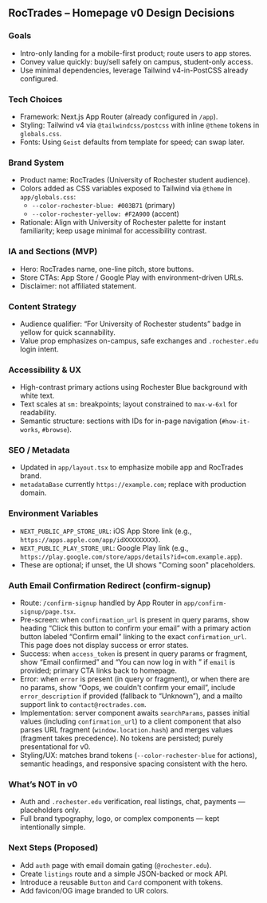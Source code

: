 ## RocTrades – Homepage v0 Design Decisions

### Goals
- Intro-only landing for a mobile-first product; route users to app stores.
- Convey value quickly: buy/sell safely on campus, student-only access.
- Use minimal dependencies, leverage Tailwind v4-in-PostCSS already configured.

### Tech Choices
- Framework: Next.js App Router (already configured in `/app`).
- Styling: Tailwind v4 via `@tailwindcss/postcss` with inline `@theme` tokens in `globals.css`.
- Fonts: Using `Geist` defaults from template for speed; can swap later.

### Brand System
- Product name: RocTrades (University of Rochester student audience).
- Colors added as CSS variables exposed to Tailwind via `@theme` in `app/globals.css`:
  - `--color-rochester-blue: #003B71` (primary)
  - `--color-rochester-yellow: #F2A900` (accent)
- Rationale: Align with University of Rochester palette for instant familiarity; keep usage minimal for accessibility contrast.

### IA and Sections (MVP)
- Hero: RocTrades name, one-line pitch, store buttons.
- Store CTAs: App Store / Google Play with environment-driven URLs.
- Disclaimer: not affiliated statement.

### Content Strategy
- Audience qualifier: “For University of Rochester students” badge in yellow for quick scannability.
- Value prop emphasizes on-campus, safe exchanges and `.rochester.edu` login intent.

### Accessibility & UX
- High-contrast primary actions using Rochester Blue background with white text.
- Text scales at `sm:` breakpoints; layout constrained to `max-w-6xl` for readability.
- Semantic structure: sections with IDs for in-page navigation (`#how-it-works`, `#browse`).

### SEO / Metadata
- Updated in `app/layout.tsx` to emphasize mobile app and RocTrades brand.
- `metadataBase` currently `https://example.com`; replace with production domain.

### Environment Variables
- `NEXT_PUBLIC_APP_STORE_URL`: iOS App Store link (e.g., `https://apps.apple.com/app/idXXXXXXXXX`).
- `NEXT_PUBLIC_PLAY_STORE_URL`: Google Play link (e.g., `https://play.google.com/store/apps/details?id=com.example.app`).
- These are optional; if unset, the UI shows "Coming soon" placeholders.

### Auth Email Confirmation Redirect (confirm-signup)
- Route: `/confirm-signup` handled by App Router in `app/confirm-signup/page.tsx`.
- Pre-screen: when `confirmation_url` is present in query params, show heading “Click this button to confirm your email” with a primary action button labeled “Confirm email” linking to the exact `confirmation_url`. This page does not display success or error states.
- Success: when `access_token` is present in query params or fragment, show “Email confirmed” and “You can now log in with <email>” if `email` is provided; primary CTA links back to homepage.
- Error: when `error` is present (in query or fragment), or when there are no params, show “Oops, we couldn't confirm your email”, include `error_description` if provided (fallback to “Unknown”), and a mailto support link to `contact@roctrades.com`.
- Implementation: server component awaits `searchParams`, passes initial values (including `confirmation_url`) to a client component that also parses URL fragment (`window.location.hash`) and merges values (fragment takes precedence). No tokens are persisted; purely presentational for v0.
- Styling/UX: matches brand tokens (`--color-rochester-blue` for actions), semantic headings, and responsive spacing consistent with the hero.

### What’s NOT in v0
- Auth and `.rochester.edu` verification, real listings, chat, payments — placeholders only.
- Full brand typography, logo, or complex components — kept intentionally simple.

### Next Steps (Proposed)
- Add `auth` page with email domain gating (`@rochester.edu`).
- Create `listings` route and a simple JSON-backed or mock API.
- Introduce a reusable `Button` and `Card` component with tokens.
- Add favicon/OG image branded to UR colors.

